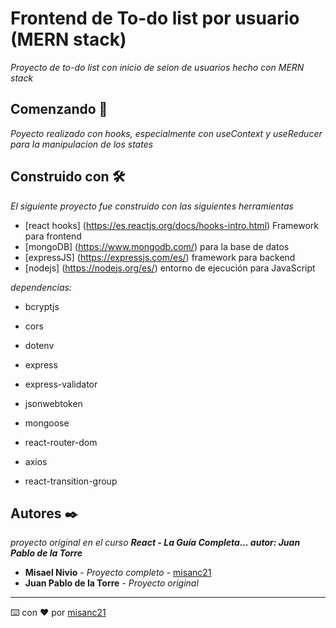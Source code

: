 # Frontend de To-do list por usuario (MERN stack)
_Proyecto de to-do list con inicio de seion de usuarios hecho con MERN stack_

## Comenzando 🚀
_Poyecto realizado con hooks, especialmente con useContext y useReducer para la manipulacion de los states_ 

## Construido con 🛠️
_El siguiente proyecto fue construido con las siguientes herramientas_
* [react hooks] (https://es.reactjs.org/docs/hooks-intro.html) Framework para frontend
* [mongoDB] (https://www.mongodb.com/) para la base de datos
* [expressJS] (https://expressjs.com/es/) framework para backend
* [nodejs] (https://nodejs.org/es/) entorno de ejecución para JavaScript

_dependencias:_
* bcryptjs
* cors
* dotenv
* express
* express-validator
* jsonwebtoken
* mongoose

* react-router-dom
* axios
* react-transition-group
## Autores ✒️

_proyecto original en el curso **React - La Guía Completa... autor: Juan Pablo de la Torre**_

* **Misael Nivio** - *Proyecto completo* - [misanc21](https://github.com/misanc21)
* **Juan Pablo de la Torre** - *Proyecto original*

---
⌨️ con ❤️ por [misanc21](https://github.com/misanc21)
